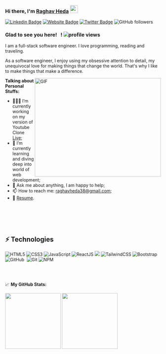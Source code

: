 ### Hi there, I'm <a href="https://gkassym.netlify.app" target="_blank">Raghav Heda</a> <img src="https://media.giphy.com/media/hvRJCLFzcasrR4ia7z/giphy.gif" width="25px">

[![Linkedin Badge](https://img.shields.io/badge/-LinkedIn-0e76a8?style=flat-square&logo=Linkedin&logoColor=white)](https://www.linkedin.com/in/raghav-heda-96a981167/)
[![Website Badge](https://img.shields.io/badge/Website-3b5998?style=flat-square&logo=google-chrome&logoColor=white)](/)
[![Twitter Badge](https://img.shields.io/badge/-Twitter-e4405f?style=flat-square&logo=Twitter&logoColor=white)](https://twitter.com/raghav_heda)
![GitHub followers](https://img.shields.io/github/followers/raghav2110?label=Follow&style=social) &nbsp;

### Glad to see you here! &nbsp; ! <img alt = "profile views" src="https://komarev.com/ghpvc/?username=raghav2110&color=brightgreen">

I am a full-stack software engineer. I love programming, reading and traveling.

As a software engineer, I enjoy using my obsessive attention to detail, my unequivocal love for making things that change the world. That's why I like to make things that make a difference.

<img align="right" alt="GIF" src="https://github.com/Gapur/Gapur/blob/master/coding.gif?raw=true" width="408" height="318" />

**Talking about Personal Stuffs:**

- 👨🏻‍💻 I’m currently working on my version of Youtube Clone [Live](https://sneak-tube-react.vercel.app/);
- 🚀 I’m currently learning and diving deep into world of web development;
- 💬 Ask me about anything, I am happy to help;
- 📫 How to reach me: raghavheda38@gmail.com;
- 📝 [Resume](https://drive.google.com/file/d/1NsV5U7XXthXexSdyYZ9alXojW5UkjdHY/view?usp=share_link).

</br>
</br>
</br>
</br>

## ⚡ Technologies
 
![HTML5](https://img.shields.io/badge/-HTML5-%23E44D27?style=for-the-badge&logo=html5&logoColor=ffffff)
![CSS3](https://img.shields.io/badge/-CSS3-%231572B6?style=for-the-badge&logo=css3)
![JavaScript](https://img.shields.io/badge/JavaScript-323330?style=for-the-badge&logo=javascript&logoColor=F7DF1E)
![ReactJS](https://img.shields.io/badge/React-20232A?style=for-the-badge&logo=react&logoColor=61DAFB)
![](https://img.shields.io/badge/Redux-593D88?style=for-the-badge&logo=redux&logoColor=white)
![TailwindCSS](https://img.shields.io/badge/tailwindcss-%2338B2AC.svg?style=for-the-badge&logo=tailwind-css&logoColor=white)
![Bootstrap](https://img.shields.io/badge/Bootstrap-563D7C?style=for-the-badge&logo=bootstrap&logoColor=white)
![GitHub](https://img.shields.io/badge/github-%23121011.svg?style=for-the-badge&logo=github&logoColor=white)&nbsp; 
![Git](https://img.shields.io/badge/git-%23F05033.svg?style=for-the-badge&logo=git&logoColor=white)
![NPM](https://img.shields.io/badge/npm-CB3837?style=for-the-badge&logo=npm&logoColor=white)

</br>
</br>

📈 **My GitHub Stats:**

<p>
  <img height="180em" src="https://github-readme-stats.vercel.app/api?username=raghav2110&show_icons=true&hide_border=true&&count_private=true&include_all_commits=true" />
  <img height="180em" src="https://github-readme-stats.vercel.app/api/top-langs/?username=raghav2110&exclude_repo=KNN-Image-Classification&show_icons=true&hide_border=true&layout=compact&langs_count=8"/>
</p>
